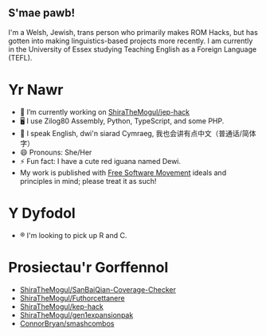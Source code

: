 ## S'mae pawb!

I'm a Welsh, Jewish, trans person who primarily makes ROM Hacks, but has gotten into making linguistics-based projects more recently. I am currently in the University of Essex studying Teaching English as a Foreign Language (TEFL). 

# Yr Nawr
- 🔭 I’m currently working on [ShiraTheMogul/jep-hack](https://github.com/ShiraTheMogul/jep-hack)
- 🖥 I use Zilog80 Assembly, Python, TypeScript, and some PHP.
- 💬 󠁧󠁢󠁥󠁮I speak English, 󠁧󠁢󠁷󠁬󠁳󠁧󠁢󠁷󠁬󠁳dwi'n siarad Cymraeg, 我也会讲有点中文（普通话/简体字）
- 😄 Pronouns: She/Her
- ⚡ Fun fact: I have a cute red iguana named Dewi.
- My work is published with [Free Software Movement](https://www.fsf.org/about/) ideals and principles in mind; please treat it as such! 

# Y Dyfodol 
- ®️ I'm looking to pick up R and C.

# Prosiectau'r Gorffennol
- [ShiraTheMogul/SanBaiQian-Coverage-Checker](https://github.com/ShiraTheMogul/SanBaiQian-Coverage-Checker)
- [ShiraTheMogul/Futhorcettanere](https://github.com/ShiraTheMogul/kep-hack)
- [ShiraTheMogul/kep-hack](https://github.com/ShiraTheMogul/kep-hack)
- [ShiraTheMogul/gen1expansionpak](https://github.com/ShiraTheMogul/gen1expansionpack)
- [ConnorBryan/smashcombos](https://github.com/ConnorBryan/smashcombos)
